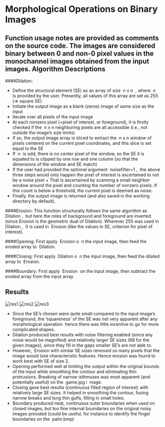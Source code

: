 Morphological Operations on Binary Images
=======================================
Function usage notes are provided as comments on the source code. The images are considered binary between 0 and non­-0 pixel values in the mono­channel images obtained from the input images.
Algorithm Descriptions
----------------------
####Dilation:
+ Define the structural element (SE) as an array of size ​ n x n ​ , where ​ n ​ is provided by the user. Presently, all values of this array are set as 255 (=> square SE). 
+ Initiate the output image as a blank (zeros) image of same size as the input 
+ Iterate over all pixels of the input image 
+ At each nonzero pixel (=pixel of interest, or foreground), it is firstly checked if the ​ n x n neighboring pixels are all accessible (i.e., not outside the image’s size limits) 
+ If so, the output image array is sliced to extract the ​ n x n ​ window of pixels centered on the current pixel coordinates, and this slice is set equal to the SE 
+ If ​ n ​ is odd, there is no center pixel of the window, so the SE it is equated to is clipped by one row and one column (so that the dimensions of the window and SE match) 
+ If the user had provided the optional argument ​ noisefilter=1 , ​ the above three steps would only happen the pixel of interest is ascertained to not be a noise pixel + That is ascertained by scanning a small neighbor window around the pixel and counting the number of non­zero pixels. If this count is below a threshold, the current pixel is deemed as noise.
+ Finally, the output image is returned (and also saved in the working directory by default). 

####Erosion:
This function structurally follows the same algorithm as ​ Dilation , ​ but here the roles of background and foreground are inverted (since Erosion is the geometric dual of Dilation). Wherever 255 was used in ​ Dilation , ​ 0 is used in ​ Erosion (like the values in SE, criterion for pixel of interest).

####Opening:
​First apply ​ Erosion o ​ n the input image, then feed the eroded array to ​ Dilation. ​

####Closing:
First apply ​ Dilation o ​ n the input image, then feed the dilated array to ​ Erosion.

####Boundary:
​First apply ​ Erosion ​ on the input image, then subtract the eroded array from the input array

Results
---------

![res1](https://raw.githubusercontent.com/tanay-bits/cvlib/master/Morphological%20Operations/Selection_013.png)
![res2](https://raw.githubusercontent.com/tanay-bits/cvlib/master/Morphological%20Operations/Selection_014.png)
![res3](https://raw.githubusercontent.com/tanay-bits/cvlib/master/Morphological%20Operations/Selection_015.png)

+ Since the SE’s chosen were quite small compared to the input image’s foreground, the ‘square­ness’ of the SE was not very apparent after any morphological operation ­ hence there was little incentive to go for more complicated shapes. 
+ Dilation produced best results with noise filtering enabled (since any noise would be magnified) and relatively larger SE sizes (6­8 for the given images), since they fill in the gaps smaller SE’s are not able to. 
+ However, ​ Erosion with similar SE sizes removed so many pixels that the image would lose characteristic features. Hence erosion was found to work best with SE of size 2. 
+ Opening performed well at limiting the output within the original bounds of the input while smoothing the contour and eliminating thin protrusions. Breaking of narrow isthmuses was most apparent (and potentially useful) on the ​ game.jpg i ​ mage. 
+ Closing gave best results (continuous filled region of interest) with relatively large SE sizes. It helped in smoothing the contour, fusing narrow breaks and long thin gulfs, filling in small holes. 
+ Boundary produced neat, continuous outer boundaries when used on closed images, but too fine internal boundaries on the original noisy images provided (could be useful, for instance to identify the finger boundaries on the ​ palm.bmp) ​